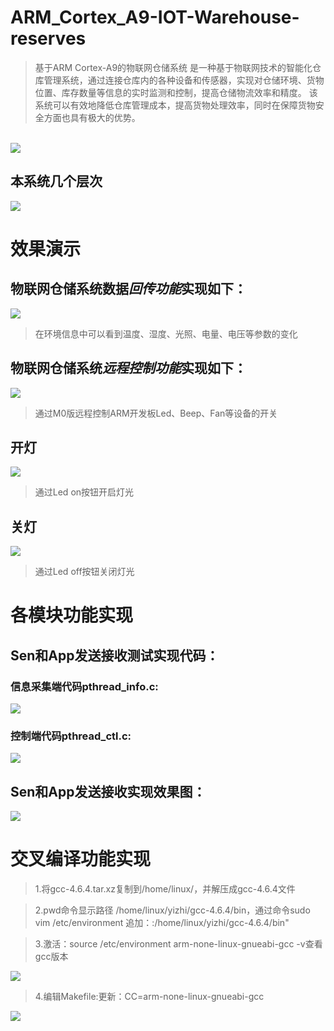# ARM_Cortex_A9-IOT-Warehouse-reserves
>基于ARM Cortex-A9的物联网仓储系统
>是一种基于物联网技术的智能化仓库管理系统，通过连接仓库内的各种设备和传感器，实现对仓储环境、货物位置、库存数量等信息的实时监测和控制，提高仓储物流效率和精度。
>该系统可以有效地降低仓库管理成本，提高货物处理效率，同时在保障货物安全方面也具有极大的优势。
<br>
<img src="https://github.com/ZhangHalfGod/Picture/blob/main/%E5%9B%BE%E7%89%87%202.png">  

## 本系统几个层次  
<img src="https://github.com/ZhangHalfGod/Picture/blob/main/%E5%9B%BE%E7%89%87%201.png">  

# 效果演示  

## 物联网仓储系统数据*回传功能*实现如下：  
<img src="https://github.com/ZhangHalfGod/Picture/blob/main/%E5%9B%BE%E7%89%87%203.png">  

>在环境信息中可以看到温度、湿度、光照、电量、电压等参数的变化

## 物联网仓储系统*远程控制功能*实现如下：
<img src="https://github.com/ZhangHalfGod/Picture/blob/main/%E5%9B%BE%E7%89%87%204.png">  

>通过M0版远程控制ARM开发板Led、Beep、Fan等设备的开关


## 开灯
<img src="https://github.com/ZhangHalfGod/Picture/blob/main/%E5%9B%BE%E7%89%87%205.png">  

>通过Led on按钮开启灯光

## 关灯
<img src="https://github.com/ZhangHalfGod/Picture/blob/main/%E5%9B%BE%E7%89%87%206.png">  

>通过Led off按钮关闭灯光


# 各模块功能实现  
## Sen和App发送接收测试实现代码：  
### 信息采集端代码pthread_info.c:
<img src="https://github.com/ZhangHalfGod/Picture/blob/main/%E5%9B%BE%E7%89%87%207.png">  

### 控制端代码pthread_ctl.c:
<img src="https://github.com/ZhangHalfGod/Picture/blob/main/%E5%9B%BE%E7%89%87%208.png">  

## Sen和App发送接收实现效果图：
<img src="https://github.com/ZhangHalfGod/Picture/blob/main/%E5%9B%BE%E7%89%87%209.png"> 


# 交叉编译功能实现  

>1.将gcc-4.6.4.tar.xz复制到/home/linux/，并解压成gcc-4.6.4文件

>2.pwd命令显示路径 /home/linux/yizhi/gcc-4.6.4/bin，通过命令sudo vim /etc/environment 追加：:/home/linux/yizhi/gcc-4.6.4/bin"

>3.激活：source /etc/environment arm-none-linux-gnueabi-gcc -v查看gcc版本

<img src="https://github.com/ZhangHalfGod/Picture/blob/main/%E5%9B%BE%E7%89%87%210.png"> 



>4.编辑Makefile:更新：CC=arm-none-linux-gnueabi-gcc

<img src="https://github.com/ZhangHalfGod/Picture/blob/main/%E5%9B%BE%E7%89%87%2.png"> 








